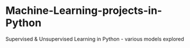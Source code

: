 # Machine-Learning-projects-in-Python
Supervised &amp; Unsupervised Learning in Python - various models explored 
